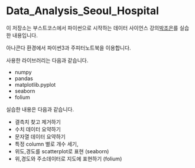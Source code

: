 # Data_Analysis_Seoul_Hospital

이 저장소는 부스트코스에서 파이썬으로 시작하는 데이터 사이언스 강의[박조은](https://github.com/corazzon)를 실습한 내용입니다.

아나콘다 환경에서 파이썬3과 주피터노트북을 이용합니다.

사용한 라이브러리는 다음과 같습니다.
- numpy
- pandas
- matplotlib.pyplot
- seaborn
- folium

실습한 내용은 다음과 같습니다.

- 결측치 찾고 제거하기
- 수치 데이터 요약하기
- 문자열 데이터 요약하기
- 특정 column 별로 개수 세기,
- 위도,경도를 scatterplot로 표현 (seaborn)
- 위,경도와 주소데이터로 지도에 표현하기  (folium)
